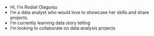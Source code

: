 - Hi, I’m Rodiat Olagunju
- I’m a data analyst who would love to showcase her skills and share projects.
- I’m currently learning data story telling
- I’m looking to collaborate on data analysis projects 



<!---
Lola-Olagunju/Lola-Olagunju is a ✨ special ✨ repository because its `README.md` (this file) appears on your GitHub profile.
You can click the Preview link to take a look at your changes.
--->
